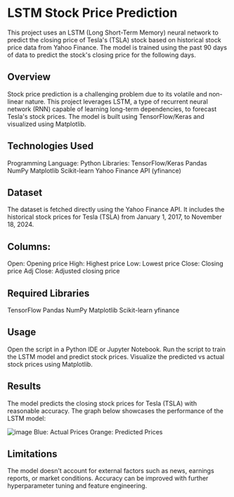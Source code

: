 
# LSTM Stock Price Prediction
This project uses an LSTM (Long Short-Term Memory) neural network to predict the closing price of Tesla's (TSLA) stock based on historical stock price data from Yahoo Finance. The model is trained using the past 90 days of data to predict the stock's closing price for the following days.

## Overview
Stock price prediction is a challenging problem due to its volatile and non-linear nature. This project leverages LSTM, a type of recurrent neural network (RNN) capable of learning long-term dependencies, to forecast Tesla's stock prices. The model is built using TensorFlow/Keras and visualized using Matplotlib.

## Technologies Used
Programming Language: Python
Libraries:
TensorFlow/Keras
Pandas
NumPy
Matplotlib
Scikit-learn
Yahoo Finance API (yfinance)

## Dataset
The dataset is fetched directly using the Yahoo Finance API. It includes the historical stock prices for Tesla (TSLA) from January 1, 2017, to November 18, 2024.

## Columns:
Open: Opening price
High: Highest price
Low: Lowest price
Close: Closing price
Adj Close: Adjusted closing price

## Required Libraries
TensorFlow
Pandas
NumPy
Matplotlib
Scikit-learn
yfinance

## Usage
Open the script in a Python IDE or Jupyter Notebook.
Run the script to train the LSTM model and predict stock prices.
Visualize the predicted vs actual stock prices using Matplotlib.

## Results
The model predicts the closing stock prices for Tesla (TSLA) with reasonable accuracy. 
The graph below showcases the performance of the LSTM model:

![image](https://github.com/user-attachments/assets/46b05282-86a7-41cc-847c-04af02fd66b5)
Blue: Actual Prices
Orange: Predicted Prices

## Limitations
The model doesn't account for external factors such as news, earnings reports, or market conditions.
Accuracy can be improved with further hyperparameter tuning and feature engineering.

